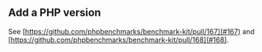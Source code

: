 ## Add a PHP version

See [https://github.com/phpbenchmarks/benchmark-kit/pull/167](#167) and [https://github.com/phpbenchmarks/benchmark-kit/pull/168](#168).
